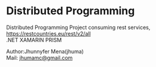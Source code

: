 # Distributed Programming
Distributed Programming
Project consuming rest services, https://restcountries.eu/rest/v2/all
<br/>
.NET XAMARIN PRISM

Author:Jhunnyfer Mena(jhuma)
<br/>
Mail: jhumamc@gmail.com
